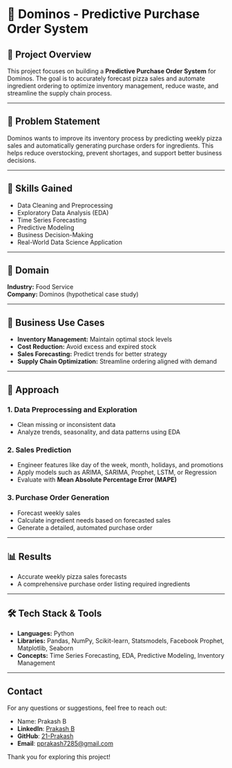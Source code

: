 # 🍕 Dominos - Predictive Purchase Order System

## 📌 Project Overview

This project focuses on building a **Predictive Purchase Order System** for Dominos. The goal is to accurately forecast pizza sales and automate ingredient ordering to optimize inventory management, reduce waste, and streamline the supply chain process.

---

## 🧩 Problem Statement

Dominos wants to improve its inventory process by predicting weekly pizza sales and automatically generating purchase orders for ingredients. This helps reduce overstocking, prevent shortages, and support better business decisions.

---

## 🚀 Skills Gained

- Data Cleaning and Preprocessing  
- Exploratory Data Analysis (EDA)  
- Time Series Forecasting  
- Predictive Modeling  
- Business Decision-Making  
- Real-World Data Science Application  

---

## 🏢 Domain

**Industry:** Food Service  
**Company:** Dominos (hypothetical case study)

---

## 💼 Business Use Cases

- **Inventory Management:** Maintain optimal stock levels  
- **Cost Reduction:** Avoid excess and expired stock  
- **Sales Forecasting:** Predict trends for better strategy  
- **Supply Chain Optimization:** Streamline ordering aligned with demand  

---

## 🧪 Approach

### 1. Data Preprocessing and Exploration
- Clean missing or inconsistent data  
- Analyze trends, seasonality, and data patterns using EDA  

### 2. Sales Prediction
- Engineer features like day of the week, month, holidays, and promotions  
- Apply models such as ARIMA, SARIMA, Prophet, LSTM, or Regression  
- Evaluate with **Mean Absolute Percentage Error (MAPE)**  

### 3. Purchase Order Generation
- Forecast weekly sales  
- Calculate ingredient needs based on forecasted sales  
- Generate a detailed, automated purchase order  

---

## 📊 Results

- Accurate weekly pizza sales forecasts  
- A comprehensive purchase order listing required ingredients  

---

## 🛠️ Tech Stack & Tools

- **Languages:** Python  
- **Libraries:** Pandas, NumPy, Scikit-learn, Statsmodels, Facebook Prophet, Matplotlib, Seaborn  
- **Concepts:** Time Series Forecasting, EDA, Predictive Modeling, Inventory Management  

---

## Contact
For any questions or suggestions, feel free to reach out:
* Name: Prakash B
* **LinkedIn**: [Prakash B](https://www.linkedin.com/in/prakash-b-4b509a321)
* **GitHub**: [21-Prakash](https://github.com/21-Prakash)
* **Email**: pprakash7285@gmail.com

Thank you for exploring this project!
